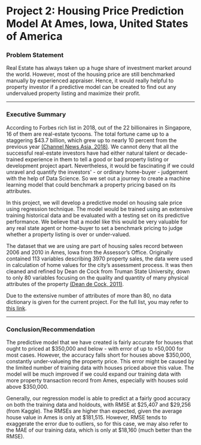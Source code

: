 # Project 2: Housing Price Prediction Model At Ames, Iowa, United States of America

### Problem Statement
Real Estate has always taken up a huge share of investment market around the world. However, most of the housing price are still benchmarked manually by experienced appraiser. Hence, it would really helpful to property investor if a predictive model can be created to find out any undervalued property listing and maximize their profit.

---

### Executive Summary
According to Forbes rich list in 2018, out of the 22 billionaires in Singapore, 16 of them are real-estate tycoons. The total fortune came up to a staggering $43.7 billion, which grew up to nearly 10 percent from the previous year [(Channel News Asia, 2018)](https://www.channelnewsasia.com/news/singapore/forbes-rich-list-tycoons-billionaires-2018-10564388). We cannot deny that all the successful real-estate investors have had either natural talent or decade-trained experience in them to tell a good or bad property listing or development project apart. Nevertheless, it would be fascinating if we could unravel and quantify the investors' - or ordinary home-buyer - judgement with the help of Data Science. So we set out a journey to create a machine learning model that could benchmark a property pricing based on its attributes.

In this project, we will develop a predictive model on housing sale price using regression technique. The model would be trained using an extensive training historical data and be evaluated with a testing set on its predictive performance. We believe that a model like this would be very valuable for any real state agent or home-buyer to set a benchmark pricing to judge whether a property listing is over or under-valued.

The dataset that we are using are part of housing sales record between 2006 and 2010 in Ames, Iowa from the Assessor’s Office. Originally contained 113 variables describing 3970 property sales, the data were used in calculation of home values for the city’s assessment process. It was then cleaned and refined by Dean de Cock from Truman State University, down to only 80 variables focusing on the quality and quantity of many physical attributes of the property [(Dean de Cock, 2011)](http://jse.amstat.org/v19n3/decock.pdf).

Due to the extensive number of attributes of more than 80, no data dictionary is given for the current project. For the full list, you may refer to [this link](https://github.com/vincenttan91/Ames_Housing_Prediction/blob/master/data_dictionary.txt).

---

### Conclusion/Recommendation
The predictive model that we have created is fairly accurate for houses that ought to priced at $350,000 and below - with error of up to ±50,000 for most cases. However, the accuracy falls short for houses above $350,000, constantly under-valueing the property price. This error might be caused by the limited number of training data with houses priced above this value. The model will be much improved if we could expand our training data with more property transaction record from Ames, especially with houses sold above $350,000.

Generally, our regression model is able to predict at a fairly good accuracy on both the training data and holdouts, with RMSE at $25,407 and $29,256 (from Kaggle). The RMSEs are higher than expected, given the average house value in Ames is only at $181,515. However, RMSE tends to exaggerate the error due to outliers, so for this case, we may also refer to the MAE of our training data, which is only at $18,160 (much better than the RMSE).
